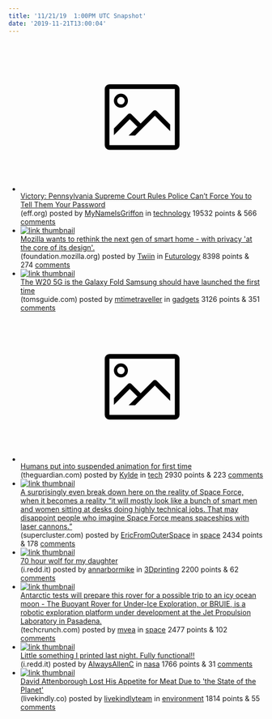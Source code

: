 ```yaml
---
title: '11/21/19  1:00PM UTC Snapshot'
date: '2019-11-21T13:00:04'
---
```

<ul>
<li><a href='https://www.eff.org/deeplinks/2019/11/victory-pennsylvania-supreme-court-rules-police-cant-force-you-tell-them-your'><svg version='1.1' viewBox='-34 -14 104 64' preserveAspectRatio='xMidYMid meet' xmlns='http://www.w3.org/2000/svg' xmlns:xlink='http://www.w3.org/1999/xlink'>
    <title>link thumbnail</title>
    <path d='M32,4H4A2,2,0,0,0,2,6V30a2,2,0,0,0,2,2H32a2,2,0,0,0,2-2V6A2,2,0,0,0,32,4ZM4,30V6H32V30Z'></path>
    <path d='M8.92,14a3,3,0,1,0-3-3A3,3,0,0,0,8.92,14Zm0-4.6A1.6,1.6,0,1,1,7.33,11,1.6,1.6,0,0,1,8.92,9.41Z'></path>
    <path d='M22.78,15.37l-5.4,5.4-4-4a1,1,0,0,0-1.41,0L5.92,22.9v2.83l6.79-6.79L16,22.18l-3.75,3.75H15l8.45-8.45L30,24V21.18l-5.81-5.81A1,1,0,0,0,22.78,15.37Z'></path>
</svg></a><div><div class='linkTitle'><a href='https://www.eff.org/deeplinks/2019/11/victory-pennsylvania-supreme-court-rules-police-cant-force-you-tell-them-your'>Victory: Pennsylvania Supreme Court Rules Police Can’t Force You to Tell Them Your Password</a></div>(eff.org) posted by <a href='https://www.reddit.com/user/MyNameIsGriffon'>MyNameIsGriffon</a> in <a href='https://www.reddit.com/r/technology'>technology</a> 19532 points & 566 <a href='https://www.reddit.com/r/technology/comments/dzbzo5/victory_pennsylvania_supreme_court_rules_police/'>comments</a></div></li>

<li><a href='https://foundation.mozilla.org/en/blog/how-smart-homes-could-be-wiser/'><img src='https://a.thumbs.redditmedia.com/HP7ISmDCubARvDojHA92zcnTSmEFVjcfIjujWuVJmE4.jpg' alt='link thumbnail'></a><div><div class='linkTitle'><a href='https://foundation.mozilla.org/en/blog/how-smart-homes-could-be-wiser/'>Mozilla wants to rethink the next gen of smart home - with privacy 'at the core of its design'.</a></div>(foundation.mozilla.org) posted by <a href='https://www.reddit.com/user/Twiin'>Twiin</a> in <a href='https://www.reddit.com/r/Futurology'>Futurology</a> 8398 points & 274 <a href='https://www.reddit.com/r/Futurology/comments/dzah5b/mozilla_wants_to_rethink_the_next_gen_of_smart/'>comments</a></div></li>

<li><a href='https://www.tomsguide.com/news/the-w20-5g-is-the-galaxy-fold-samsung-should-have-launched-the-first-time'><img src='https://b.thumbs.redditmedia.com/LDmvg-rFJfd1LuNry1quVsDDC4Sei66rckyUyDvPXnE.jpg' alt='link thumbnail'></a><div><div class='linkTitle'><a href='https://www.tomsguide.com/news/the-w20-5g-is-the-galaxy-fold-samsung-should-have-launched-the-first-time'>The W20 5G is the Galaxy Fold Samsung should have launched the first time</a></div>(tomsguide.com) posted by <a href='https://www.reddit.com/user/mtimetraveller'>mtimetraveller</a> in <a href='https://www.reddit.com/r/gadgets'>gadgets</a> 3126 points & 351 <a href='https://www.reddit.com/r/gadgets/comments/dz4l8d/the_w20_5g_is_the_galaxy_fold_samsung_should_have/'>comments</a></div></li>

<li><a href='https://www.theguardian.com/science/2019/nov/20/humans-put-into-suspended-animation-for-first-time'><svg version='1.1' viewBox='-34 -14 104 64' preserveAspectRatio='xMidYMid meet' xmlns='http://www.w3.org/2000/svg' xmlns:xlink='http://www.w3.org/1999/xlink'>
    <title>link thumbnail</title>
    <path d='M32,4H4A2,2,0,0,0,2,6V30a2,2,0,0,0,2,2H32a2,2,0,0,0,2-2V6A2,2,0,0,0,32,4ZM4,30V6H32V30Z'></path>
    <path d='M8.92,14a3,3,0,1,0-3-3A3,3,0,0,0,8.92,14Zm0-4.6A1.6,1.6,0,1,1,7.33,11,1.6,1.6,0,0,1,8.92,9.41Z'></path>
    <path d='M22.78,15.37l-5.4,5.4-4-4a1,1,0,0,0-1.41,0L5.92,22.9v2.83l6.79-6.79L16,22.18l-3.75,3.75H15l8.45-8.45L30,24V21.18l-5.81-5.81A1,1,0,0,0,22.78,15.37Z'></path>
</svg></a><div><div class='linkTitle'><a href='https://www.theguardian.com/science/2019/nov/20/humans-put-into-suspended-animation-for-first-time'>Humans put into suspended animation for first time</a></div>(theguardian.com) posted by <a href='https://www.reddit.com/user/Kylde'>Kylde</a> in <a href='https://www.reddit.com/r/tech'>tech</a> 2930 points & 223 <a href='https://www.reddit.com/r/tech/comments/dz6xo9/humans_put_into_suspended_animation_for_first_time/'>comments</a></div></li>

<li><a href='https://www.supercluster.com/editorial/demystifying-space-force'><img src='https://b.thumbs.redditmedia.com/vCa8nCRZo72e8YuNdA_XJ7tcc2AXFfWZMriDdo3G2fQ.jpg' alt='link thumbnail'></a><div><div class='linkTitle'><a href='https://www.supercluster.com/editorial/demystifying-space-force'>A surprisingly even break down here on the reality of Space Force, when it becomes a reality “it will mostly look like a bunch of smart men and women sitting at desks doing highly technical jobs. That may disappoint people who imagine Space Force means spaceships with laser cannons.”</a></div>(supercluster.com) posted by <a href='https://www.reddit.com/user/EricFromOuterSpace'>EricFromOuterSpace</a> in <a href='https://www.reddit.com/r/space'>space</a> 2434 points & 178 <a href='https://www.reddit.com/r/space/comments/dz7esn/a_surprisingly_even_break_down_here_on_the/'>comments</a></div></li>

<li><a href='https://i.redd.it/i1aaz1n6nxz31.jpg'><img src='https://a.thumbs.redditmedia.com/6OamVyTJL2u8PUV9DxgK9dIDVydN456oS0KCYkFM1l8.jpg' alt='link thumbnail'></a><div><div class='linkTitle'><a href='https://i.redd.it/i1aaz1n6nxz31.jpg'>70 hour wolf for my daughter</a></div>(i.redd.it) posted by <a href='https://www.reddit.com/user/annarbormike'>annarbormike</a> in <a href='https://www.reddit.com/r/3Dprinting'>3Dprinting</a> 2200 points & 62 <a href='https://www.reddit.com/r/3Dprinting/comments/dzavjc/70_hour_wolf_for_my_daughter/'>comments</a></div></li>

<li><a href='https://techcrunch.com/2019/11/20/antarctic-tests-will-prepare-this-rover-for-a-possible-trip-to-an-icy-ocean-moon/'><img src='https://b.thumbs.redditmedia.com/6O70xJ5wFJm3fLGY1eNxs_d9StvwqreUrwtmuyCMnBY.jpg' alt='link thumbnail'></a><div><div class='linkTitle'><a href='https://techcrunch.com/2019/11/20/antarctic-tests-will-prepare-this-rover-for-a-possible-trip-to-an-icy-ocean-moon/'>Antarctic tests will prepare this rover for a possible trip to an icy ocean moon - The Buoyant Rover for Under-Ice Exploration, or BRUIE, is a robotic exploration platform under development at the Jet Propulsion Laboratory in Pasadena.</a></div>(techcrunch.com) posted by <a href='https://www.reddit.com/user/mvea'>mvea</a> in <a href='https://www.reddit.com/r/space'>space</a> 2477 points & 102 <a href='https://www.reddit.com/r/space/comments/dzdn0g/antarctic_tests_will_prepare_this_rover_for_a/'>comments</a></div></li>

<li><a href='https://i.redd.it/xw6l4a70avz31.jpg'><img src='https://b.thumbs.redditmedia.com/2TVdzicHCCNmY92FEQEhOJ41yjfBTArRNbB6ON9SSRs.jpg' alt='link thumbnail'></a><div><div class='linkTitle'><a href='https://i.redd.it/xw6l4a70avz31.jpg'>Little something I printed last night. Fully functional!!</a></div>(i.redd.it) posted by <a href='https://www.reddit.com/user/AlwaysAllenC'>AlwaysAllenC</a> in <a href='https://www.reddit.com/r/nasa'>nasa</a> 1766 points & 31 <a href='https://www.reddit.com/r/nasa/comments/dz49wp/little_something_i_printed_last_night_fully/'>comments</a></div></li>

<li><a href='https://www.livekindly.co/david-attenborough-lost-appetite-meat-state-planet/'><img src='https://b.thumbs.redditmedia.com/HnHGNGwVJMr5bpTcr4iaOJU3b6IbyeD4HIh1DNj9ymU.jpg' alt='link thumbnail'></a><div><div class='linkTitle'><a href='https://www.livekindly.co/david-attenborough-lost-appetite-meat-state-planet/'>David Attenborough Lost His Appetite for Meat Due to 'the State of the Planet'</a></div>(livekindly.co) posted by <a href='https://www.reddit.com/user/livekindlyteam'>livekindlyteam</a> in <a href='https://www.reddit.com/r/environment'>environment</a> 1814 points & 55 <a href='https://www.reddit.com/r/environment/comments/dz8ovi/david_attenborough_lost_his_appetite_for_meat_due/'>comments</a></div></li>

</ul>
